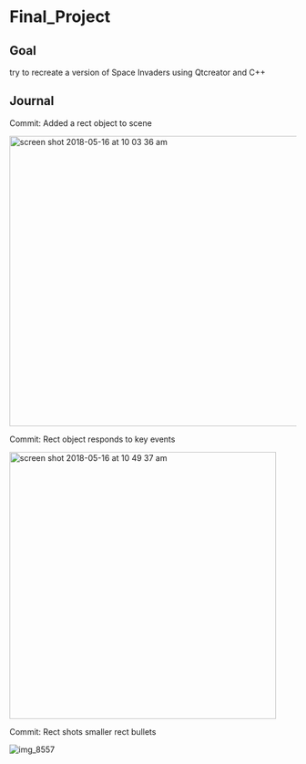 # Final_Project

## Goal  
try to recreate a version of Space Invaders using Qtcreator and C++

## Journal 
  Commit: Added a rect object to scene
  
  <img width="509" alt="screen shot 2018-05-16 at 10 03 36 am" src="https://user-images.githubusercontent.com/38049808/40211124-a761534e-59fd-11e8-9449-00a6badaa3d7.png">
  
  Commit: Rect object responds to key events
  
  <img width="468" alt="screen shot 2018-05-16 at 10 49 37 am" src="https://user-images.githubusercontent.com/38049808/40211264-8fee1dd6-59fe-11e8-95e8-9727502554c1.png">

  Commit: Rect shots smaller rect bullets
  
  ![img_8557](https://user-images.githubusercontent.com/38049808/40213083-74f9be04-5a08-11e8-8a37-928b98e13c51.jpg)
